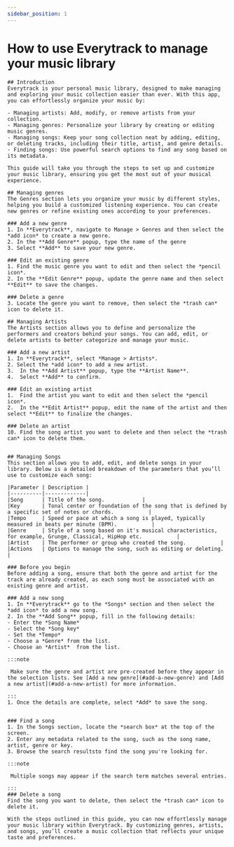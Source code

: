```yaml
---
sidebar_position: 1
--- 
```


# How to use Everytrack to manage your music library

    ## Introduction
    Everytrack is your personal music library, designed to make managing and exploring your music collection easier than ever. With this app, you can effortlessly organize your music by:

    - Managing artists: Add, modify, or remove artists from your collection.
    - Managing genres: Personalize your library by creating or editing music genres.
    - Managing songs: Keep your song collection neat by adding, editing, or deleting tracks, including their title, artist, and genre details.
    - Finding songs: Use powerful search options to find any song based on its metadata.

    This guide will take you through the steps to set up and customize your music library, ensuring you get the most out of your musical experience.

    ## Managing genres
    The Genres section lets you organize your music by different styles, helping you build a customized listening experience. You can create new genres or refine existing ones according to your preferences.

    ### Add a new genre
    1. In **Everytrack**, navigate to Manage > Genres and then select the *add icon* to create a new genre.
    2. In the **Add Genre** popup, type the name of the genre
    3. Select **Add** to save your new genre.

    ### Edit an existing genre
    1. Find the music genre you want to edit and then select the *pencil icon*.
    2. In the **Edit Genre** popup, update the genre name and then select **Edit** to save the changes.

    ### Delete a genre
    3. Locate the genre you want to remove, then select the *trash can* icon to delete it.

    ## Managing Artists
    The Artists section allows you to define and personalize the performers and creators behind your songs. You can add, edit, or delete artists to better categorize and manage your music.

    ### Add a new artist
    1. In **Everytrack**, select *Manage > Artists*.
    2. Select the *add icon* to add a new artist.
    3.  In the **Add Artist** popup, type the **Artist Name**.
    4.  Select **Add** to confirm.

    ### Edit an existing artist
    1.  Find the artist you want to edit and then select the *pencil icon*.
    2.  In the **Edit Artist** popup, edit the name of the artist and then select **Edit** to finalize the changes.

    ### Delete an artist
    10. Find the song artist you want to delete and then select the *trash can* icon to delete them.


    ## Managing Songs
    This section allows you to add, edit, and delete songs in your library. Below is a detailed breakdown of the parameters that you’ll use to customize each song:

    |Parameter | Description |
    |----------|-------------|
    |Song      | Title of the song.            |
    |Key       | Tonal center or foundation of the song that is defined by a specific set of notes or chords.           |
    |Tempo     | Speed or pace at which a song is played, typically measured in beats per minute (BPM).           |
    |Genre     | Style of a song based on it's musical characteristics, for example, Grunge, Classical, HipHop etc.           |
    |Artist    | The performer or group who created the song.           |
    |Actions   | Options to manage the song, such as editing or deleting.        |

    ### Before you begin
    Before adding a song, ensure that both the genre and artist for the track are already created, as each song must be associated with an existing genre and artist.

    ### Add a new song
    1. In **Everytrack** go to the *Songs* section and then select the *add icon* to add a new song.
    2. In the **Add Song** popup, fill in the following details:
    - Enter the *Song Name*
    - Select the *Song key*
    - Set the *Tempo*
    - Choose a *Genre* from the list. 
    - Choose an *Artist*  from the list.
   
    :::note

     Make sure the genre and artist are pre-created before they appear in the selection lists. See [Add a new genre](#add-a-new-genre) and [Add a new artist](#add-a-new-artist) for more information.

    :::
    1. Once the details are complete, select *Add* to save the song.


    ### Find a song
    1. In the Songs section, locate the *search box* at the top of the screen.
    2. Enter any metadata related to the song, such as the song name, artist, genre or key.
    3. Browse the search resultsto find the song you're looking for.  
    
    :::note
    
     Multiple songs may appear if the search term matches several entries.

    :::
    ### Delete a song
    Find the song you want to delete, then select the *trash can* icon to delete it.

    With the steps outlined in this guide, you can now effortlessly manage your music library within Everytrack. By customizing genres, artists, and songs, you’ll create a music collection that reflects your unique taste and preferences. 



